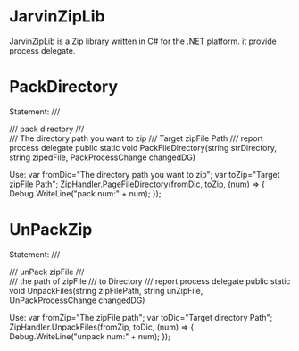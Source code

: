 # JarvinZipLib
JarvinZipLib is a Zip library written in C# for the .NET platform. it provide process delegate.

# PackDirectory
Statement:
  /// <summary>
  /// pack directory
  /// </summary>
  /// <param name="strDirectory">The directory path you want to zip</param>
  /// <param name="zipedFile">Target zipFile Path</param>
  /// <param name="changedDG">report process delegate</param>
  public static void PackFileDirectory(string strDirectory, string zipedFile, PackProcessChange changedDG)

Use:
  var fromDic="The directory path you want to zip";
  var toZip="Target zipFile Path";
  ZipHandler.PageFileDirectory(fromDic, toZip, (num) => { Debug.WriteLine("pack num:" + num); }); 
  
  
# UnPackZip
Statement:
  /// <summary>
  /// unPack zipFile
  /// </summary>
  /// <param name="zipFilePath">the path of zipFile</param>
  /// <param name="unZipFile">to Directory</param>
  /// <param name="changedDG">report process delegate</param>
  public static void UnpackFiles(string zipFilePath, string unZipFile, UnPackProcessChange changedDG)

Use:
  var fromZip="The zipFile path";
  var toDic="Target directory Path";
  ZipHandler.UnpackFiles(fromZip, toDic, (num) => { Debug.WriteLine("unpack num:" + num); });
